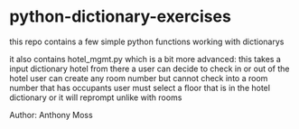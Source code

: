 # python-dictionary-exercises

this repo contains a few simple python functions working with dictionarys


it also contains hotel_mgmt.py which is a bit more advanced:
this takes a input dictionary hotel
from there a user can decide to check in or out of the hotel
user can create any room number but cannot check into a room number that has occupants
user must select a floor that is in the hotel dictionary or it will reprompt unlike with rooms

Author:
Anthony Moss
